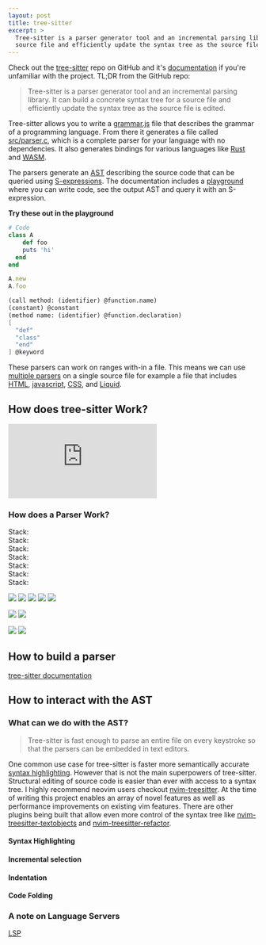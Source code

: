 ```yaml
---
layout: post
title: tree-sitter
excerpt: >
  Tree-sitter is a parser generator tool and an incremental parsing library. It can build a concrete syntax tree for a
  source file and efficiently update the syntax tree as the source file is edited.
---
```


Check out the [tree-sitter](https://github.com/tree-sitter/tree-sitter) repo on GitHub and it's
[documentation](https://tree-sitter.github.io/tree-sitter/) if you're unfamiliar with the project. TL;DR from the GitHub
repo:

> Tree-sitter is a parser generator tool and an incremental parsing library. It can build a concrete syntax tree for a
> source file and efficiently update the syntax tree as the source file is edited.

Tree-sitter allows you to write a [grammar.js](https://github.com/Shopify/tree-sitter-liquid/blob/main/grammar.js)
file that describes the grammar of a programming language. From there it generates a file called
[src/parser.c](https://github.com/Shopify/tree-sitter-liquid/blob/main/src/parser.c), which is a complete parser for
your language with no dependencies. It also generates bindings for various languages like
[Rust](https://github.com/tree-sitter/tree-sitter/blob/master/lib/binding_rust/README.md) and
[WASM](https://github.com/tree-sitter/tree-sitter/blob/master/lib/binding_web/README.md).

The parsers generate an [AST](https://tree-sitter.github.io/tree-sitter/creating-parsers#command-parse) describing the
source code that can be queried using [S-expressions](https://en.wikipedia.org/wiki/S-expression). The documentation
includes a [playground](https://tree-sitter.github.io/tree-sitter/playground) where you can write code, see the output
AST and query it with an S-expression.

**Try these out in the playground**

```ruby
# Code
class A
	def foo
    puts 'hi'
  end
end

A.new
A.foo
```

```scheme
(call method: (identifier) @function.name)
(constant) @constant
(method name: (identifier) @function.declaration)
[
  "def"
  "class"
  "end"
] @keyword
```

These parsers can work on ranges with-in a file. This means we can use [multiple
parsers](https://tree-sitter.github.io/tree-sitter/using-parsers#multi-language-documents) on a single source file for
example a file that includes [HTML](https://github.com/tree-sitter/tree-sitter-html),
[javascript](https://github.com/tree-sitter/tree-sitter-javascript),
[CSS](https://github.com/tree-sitter/tree-sitter-css), and [Liquid](https://github.com/Shopify/tree-sitter-liquid).

## How does tree-sitter Work?

<div class="aspect-w-16 aspect-h-9">
  <iframe src="https://www.youtube-nocookie.com/embed/Jes3bD6P0To" title="YouTube video player" frameborder="0"
  allow="accelerometer; autoplay; clipboard-write; encrypted-media; gyroscope; picture-in-picture"
  allowfullscreen></iframe>
</div>

### How does a Parser Work?

<div class="flex flex-col flex-nowrap content-around">
  <img src="/assets/images/graphs/tree-sitter-parsing-program-0.svg" alt="">
</div>

<div class="flex flex-col flex-nowrap content-around">
  <img src="/assets/images/graphs/tree-sitter-parsing-program-1.svg" alt="">
  <div class="flex flex-row flex-nowrap items-center pl-8 sm:pl-16">
    <span class="font-bold text-2xl">Stack:</span>
    <img src="/assets/images/graphs/tree-sitter-parsing-part-0.svg" alt="">
  </div>
</div>

<div class="flex flex-col flex-nowrap content-around">
  <img src="/assets/images/graphs/tree-sitter-parsing-program-2.svg" alt="">
  <div class="flex flex-row flex-nowrap items-center pl-8 sm:pl-16">
    <span class="font-bold text-2xl">Stack:</span>
    <img src="/assets/images/graphs/tree-sitter-parsing-part-1.svg" alt="">
  </div>
</div>

<div class="flex flex-col flex-nowrap content-around">
  <img src="/assets/images/graphs/tree-sitter-parsing-program-3.svg" alt="">
  <div class="flex flex-row flex-nowrap items-center pl-8 sm:pl-16">
    <span class="font-bold text-2xl">Stack:</span>
    <img src="/assets/images/graphs/tree-sitter-parsing-part-2.svg" alt="">
  </div>
</div>

<div class="flex flex-col flex-nowrap content-around">
  <img src="/assets/images/graphs/tree-sitter-parsing-program-3.svg" alt="">
  <div class="flex flex-row flex-nowrap items-center pl-8 sm:pl-16">
    <span class="font-bold text-2xl">Stack:</span>
    <img src="/assets/images/graphs/tree-sitter-parsing-part-3.svg" alt="">
  </div>
</div>

<div class="flex flex-col flex-nowrap content-around">
  <img src="/assets/images/graphs/tree-sitter-parsing-program-4.svg" alt="">
  <div class="flex flex-row flex-nowrap items-center pl-8 sm:pl-16">
    <span class="font-bold text-2xl">Stack:</span>
    <img src="/assets/images/graphs/tree-sitter-parsing-part-4.svg" alt="">
  </div>
</div>

<div class="flex flex-col flex-nowrap content-around">
  <img src="/assets/images/graphs/tree-sitter-parsing-program-5.svg" alt="">
  <div class="flex flex-row flex-nowrap items-center pl-8 sm:pl-16">
    <span class="font-bold text-2xl">Stack:</span>
    <img src="/assets/images/graphs/tree-sitter-parsing-part-5.svg" alt="">
  </div>
</div>

<div class="flex flex-col flex-nowrap content-around">
  <img src="/assets/images/graphs/tree-sitter-parsing-program-5.svg" alt="">
  <div class="flex flex-row flex-nowrap items-center pl-8 sm:pl-16">
    <span class="font-bold text-2xl">Stack:</span>
    <img src="/assets/images/graphs/tree-sitter-parsing-part-6.svg" alt="">
  </div>
</div>

![](/assets/images/graphs/tree-sitter-glr-0.svg)
![](/assets/images/graphs/tree-sitter-glr-1.svg)
![](/assets/images/graphs/tree-sitter-glr-2.svg)
![](/assets/images/graphs/tree-sitter-glr-3.svg)
![](/assets/images/graphs/tree-sitter-glr-4.svg)

![](/assets/images/graphs/tree-sitter-glr-error-0.svg)
![](/assets/images/graphs/tree-sitter-glr-error-1.svg)

![](/assets/images/graphs/tree-sitter-incremental-0.svg)
![](/assets/images/graphs/tree-sitter-incremental-1.svg)

## How to build a parser

[tree-sitter documentation](https://tree-sitter.github.io/tree-sitter/creating-parsers)

## How to interact with the AST

### What can we do with the AST?

> Tree-sitter is fast enough to parse an entire file on every keystroke so that the parsers can be embedded in text
> editors.

One common use case for tree-sitter is faster more semantically accurate [syntax
highlighting](https://tree-sitter.github.io/tree-sitter/syntax-highlighting). However that is not the main superpowers
of tree-sitter. Structural editing of source code is easier than ever with access to a syntax tree. I highly recommend
neovim users checkout [nvim-treesitter](https://github.com/nvim-treesitter/nvim-treesitter). At the time of writing this
project enables an array of novel features as well as performance improvements on existing vim features. There are other
plugins being built that allow even more control of the syntax tree like
[nvim-treesitter-textobjects](https://github.com/nvim-treesitter/nvim-treesitter-textobjects) and
[nvim-treesitter-refactor](https://github.com/nvim-treesitter/nvim-treesitter-refactor).

#### Syntax Highlighting


#### Incremental selection


#### Indentation


#### Code Folding

### A note on Language Servers

[LSP](https://microsoft.github.io/language-server-protocol/)

